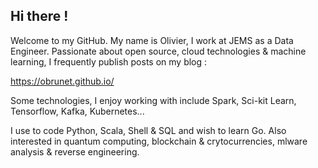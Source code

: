 ## Hi there !

Welcome to my GitHub. My name is Olivier, I work at JEMS as a Data Engineer. Passionate about open source, cloud technologies & machine learning, I frequently publish posts on my blog :   

https://obrunet.github.io/

Some technologies, I enjoy working with include Spark, Sci-kit Learn, Tensorflow, Kafka, Kubernetes...

I use to code Python, Scala, Shell & SQL and wish to learn Go. Also interested in quantum computing, blockchain & crytocurrencies, mlware analysis & reverse engineering.